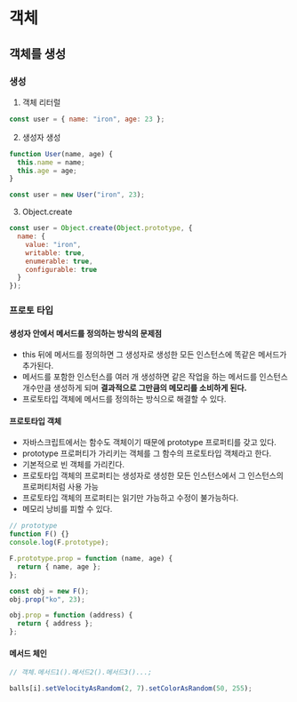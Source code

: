 # 객체

## 객체를 생성

### 생성

1. 객체 리터럴

```javascript
const user = { name: "iron", age: 23 };
```

2. 생성자 생성

```javascript
function User(name, age) {
  this.name = name;
  this.age = age;
}

const user = new User("iron", 23);
```

3. Object.create

```javascript
const user = Object.create(Object.prototype, {
  name: {
    value: "iron",
    writable: true,
    enumerable: true,
    configurable: true
  }
});
```

### 프로토 타입

#### 생성자 안에서 메서드를 정의하는 방식의 문제점

- this 뒤에 메서드를 정의하면 그 생성자로 생성한 모든 인스턴스에 똑같은 메서드가 추가된다.
- 메서드를 포함한 인스턴스를 여러 개 생성하면 같은 작업을 하는 메서드를 인스턴스 개수만큼 생성하게 되며 **결과적으로 그만큼의 메모리를 소비하게 된다.**
- 프로토타입 객체에 메서드를 정의하는 방식으로 해결할 수 있다.

#### 프로토타입 객체

- 자바스크립트에서는 함수도 객체이기 때문에 prototype 프로퍼티를 갖고 있다.
- prototype 프로퍼티가 가리키는 객체를 그 함수의 프로토타입 객체라고 한다.
- 기본적으로 빈 객체를 가리킨다.
- 프로토타입 객체의 프로퍼티는 생성자로 생성한 모든 인스턴스에서 그 인스턴스의 프로퍼티처럼 사용 가능
- 프로토타입 객체의 프로퍼티는 읽기만 가능하고 수정이 불가능하다.
- 메모리 낭비를 피할 수 있다.

```javascript
// prototype
function F() {}
console.log(F.prototype);

F.prototype.prop = function (name, age) {
  return { name, age };
};

const obj = new F();
obj.prop("ko", 23);

obj.prop = function (address) {
  return { address };
};
```

#### 메서드 체인

```javascript
// 객체.메서드1().메서드2().메서드3()...;

balls[i].setVelocityAsRandom(2, 7).setColorAsRandom(50, 255);
```
